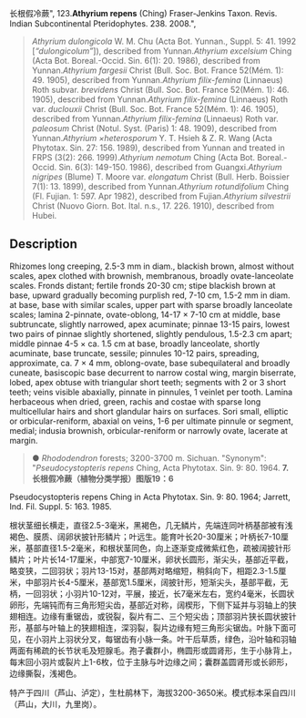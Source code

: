 长根假冷蕨",
123.**Athyrium repens** (Ching) Fraser-Jenkins Taxon. Revis. Indian Subcontinental Pteridophytes. 238. 2008.",

> *Athyrium dulongicola* W. M. Chu (Acta Bot. Yunnan., Suppl. 5: 41. 1992 [*“dulongicolum”*]), described from Yunnan.*Athyrium excelsium* Ching (Acta Bot. Boreal.-Occid. Sin. 6(1): 20. 1986), described from Yunnan.*Athyrium fargesii* Christ (Bull. Soc. Bot. France 52(Mém. 1): 49. 1905), described from Yunnan.*Athyrium filix-femina* (Linnaeus) Roth subvar. *brevidens* Christ (Bull. Soc. Bot. France 52(Mém. 1): 46. 1905), described from Yunnan.*Athyrium filix-femina* (Linnaeus) Roth var. *duclouxii* Christ (Bull. Soc. Bot. France 52(Mém. 1): 46. 1905), described from Yunnan.*Athyrium filix-femina* (Linnaeus) Roth var. *paleosum* Christ (Notul. Syst. (Paris) 1: 48. 1909), described from Yunnan.*Athyrium ×heterosporum* Y. T. Hsieh &amp; Z. R. Wang (Acta Phytotax. Sin. 27: 156. 1989), described from Yunnan and treated in FRPS (3(2): 266. 1999).*Athyrium nemotum* Ching (Acta Bot. Boreal.-Occid. Sin. 6(3): 149-150. 1986), described from Guangxi.*Athyrium nigripes* (Blume) T. Moore var. *elongatum* Christ (Bull. Herb. Boissier 7(1): 13. 1899), described from Yunnan.*Athyrium rotundifolium* Ching (Fl. Fujian. 1: 597. Apr 1982), described from Fujian.*Athyrium silvestrii* Christ (Nuovo Giorn. Bot. Ital. n.s., 17. 226. 1910), described from Hubei.

## Description
Rhizomes long creeping, 2.5-3 mm in diam., blackish brown, almost without scales, apex clothed with brownish, membranous, broadly ovate-lanceolate scales. Fronds distant; fertile fronds 20-30 cm; stipe blackish brown at base, upward gradually becoming purplish red, 7-10 cm, 1.5-2 mm in diam. at base, base with similar scales, upper part with sparse broadly lanceolate scales; lamina 2-pinnate, ovate-oblong, 14-17 × 7-10 cm at middle, base subtruncate, slightly narrowed, apex acuminate; pinnae 13-15 pairs, lowest two pairs of pinnae slightly shortened, slightly pendulous, 1.5-2.3 cm apart; middle pinnae 4-5 × ca. 1.5 cm at base, broadly lanceolate, shortly acuminate, base truncate, sessile; pinnules 10-12 pairs, spreading, approximate, ca. 7 × 4 mm, oblong-ovate, base subequilateral and broadly cuneate, basiscopic base decurrent to narrow costal wing, margin biserrate, lobed, apex obtuse with triangular short teeth; segments with 2 or 3 short teeth; veins visible abaxially, pinnate in pinnules, 1 veinlet per tooth. Lamina herbaceous when dried, green, rachis and costae with sparse long multicellular hairs and short glandular hairs on surfaces. Sori small, elliptic or orbicular-reniform, abaxial on veins, 1-6 per ultimate pinnule or segment, medial; indusia brownish, orbicular-reniform or narrowly ovate, lacerate at margin.

> ● *Rhododendron* forests; 3200-3700 m. Sichuan.
  "Synonym": "*Pseudocystopteris repens* Ching, Acta Phytotax. Sin. 9: 80. 1964.
**7. 长根假冷蕨（植物分类学报）图版19：6**

Pseudocystopteris repens Ching in Acta Phytotax. Sin. 9: 80. 1964; Jarrett, Ind. Fil. Suppl. 5: 163. 1985.

根状茎细长横走，直径2.5-3毫米，黑褐色，几无鳞片，先端连同叶柄基部被有浅褐色、膜质、阔卵状披针形鳞片；叶远生。能育叶长20-30厘米；叶柄长7-10厘米，基部直径1.5-2毫米，和根状茎同色，向上逐渐变成微紫红色，疏被阔披针形鳞片；叶片长14-17厘米，中部宽7-10厘米，卵状长圆形，渐尖头，基部近平截，略变狭，二回羽状；羽片13-15对，基部两对略缩短，稍斜向下，相距2.3-1.5厘米，中部羽片长4-5厘米，基部宽1.5厘米，阔披针形，短渐尖头，基部平截，无柄，一回羽状；小羽片10-12对，平展，接近，长7毫米左右，宽约4毫米，长圆状卵形，先端钝而有三角形短尖齿，基部近对称，阔楔形，下侧下延并与羽轴上的狭翅相连。边缘有重锯齿，或锐裂，裂片有二、三个短尖齿；顶部羽片狭长圆状披针形，基部与叶轴上的狭翅相连，深羽裂，裂片边缘有短三角形尖锯齿。叶脉下面可见，在小羽片上羽状分叉，每锯齿有小脉一条。叶干后草质，绿色，沿叶轴和羽轴两面有稀疏的长节状毛及短腺毛。孢子囊群小，椭圆形或圆肾形，生于小脉背上，每末回小羽片或裂片上1-6枚，位于主脉与叶边缘之间；囊群盖圆肾形或长卵形，边缘撕裂，浅褐色。

特产于四川（芦山、泸定），生杜鹃林下，海拔3200-3650米。模式标本采自四川（芦山，大川，九里岗）。
